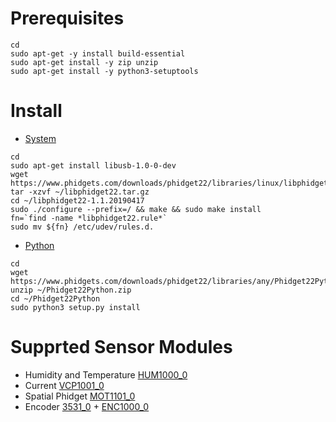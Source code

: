 # Prerequisites
```
cd
sudo apt-get -y install build-essential
sudo apt-get install -y zip unzip
sudo apt-get install -y python3-setuptools
```
# Install 
* [System](https://www.phidgets.com/docs/OS_-_Linux#Quick_Downloads)
``` 
cd 
sudo apt-get install libusb-1.0-0-dev
wget https://www.phidgets.com/downloads/phidget22/libraries/linux/libphidget22.tar.gz 
tar -xzvf ~/libphidget22.tar.gz
cd ~/libphidget22-1.1.20190417  
sudo ./configure --prefix=/ && make && sudo make install
fn=`find -name *libphidget22.rule*`
sudo mv ${fn} /etc/udev/rules.d. 
``` 

* [Python](https://www.phidgets.com/docs/Language_-_Python) 
``` 
cd 
wget https://www.phidgets.com/downloads/phidget22/libraries/any/Phidget22Python.zip
unzip ~/Phidget22Python.zip
cd ~/Phidget22Python
sudo python3 setup.py install
```

# Supprted Sensor Modules
* Humidity and Temperature [HUM1000_0](https://www.phidgets.com/?tier=3&catid=14&pcid=12&prodid=644)
* Current [VCP1001_0](https://www.phidgets.com/?tier=3&catid=16&pcid=14&prodid=954)
* Spatial Phidget [MOT1101_0](https://www.phidgets.com/?tier=3&catid=10&pcid=8&prodid=975)
* Encoder [3531_0](https://www.phidgets.com/?tier=3&catid=103&pcid=83&prodid=404) + [ENC1000_0](https://www.phidgets.com/?tier=3&catid=4&pcid=2&prodid=959) 



